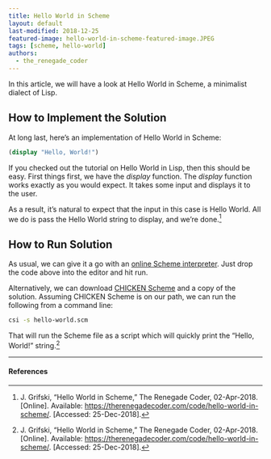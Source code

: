 ```yaml
---
title: Hello World in Scheme
layout: default
last-modified: 2018-12-25
featured-image: hello-world-in-scheme-featured-image.JPEG
tags: [scheme, hello-world]
authors:
  - the_renegade_coder
---
```

  
In this article, we will have a look at Hello World in Scheme, a minimalist dialect of Lisp.

## How to Implement the Solution

At long last, here’s an implementation of Hello World in Scheme:

```scheme
(display "Hello, World!")
```
If you checked out the tutorial on Hello World in Lisp, then this should be easy. First things first, we have the *display* function. The *display* function works exactly as you would expect. It takes some input and displays it to the user.

As a result, it’s natural to expect that the input in this case is Hello World. All we do is pass the Hello World string to display, and we’re done.[^1]

## How to Run Solution

As usual, we can give it a go with an [online Scheme interpreter][1]. Just drop the code above into the editor and hit run.

Alternatively, we can download [CHICKEN Scheme][2] and a copy of the solution. Assuming CHICKEN Scheme is on our path, we can run the following from a command line:

```bash
csi -s hello-world.scm
```
That will run the Scheme file as a script which will quickly print the “Hello, World!” string.[^1]

---

#### References

[^1]: J. Grifski, “Hello World in Scheme,” The Renegade Coder, 02-Apr-2018. [Online]. Available: <https://therenegadecoder.com/code/hello-world-in-scheme/>. [Accessed: 25-Dec-2018].

[1]: https://repl.it/repls/OfficialStandardTexts
[2]: http://www.call-cc.org/
